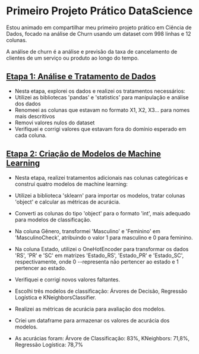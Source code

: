 # Primeiro Projeto Prático DataScience
Estou animado em compartilhar meu primeiro projeto prático em Ciência de Dados, focado na análise de Churn usando um dataset com 998 linhas e 12 colunas.

A análise de churn é a análise e previsão da taxa de cancelamento de clientes de um serviço ou produto ao longo do tempo. 

## [Etapa 1: Análise e Tratamento de Dados](https://github.com/waltercrastobr/Primeiro-Projeto-DataScience/blob/main/analise-tratamento-dados.ipynb)

-  Nesta etapa, explorei os dados e realizei os tratamentos necessários:
  - Utilizei as bibliotecas 'pandas' e 'statistics' para manipulação e análise dos dados
  - Renomeei as colunas que estavam no formato X1, X2, X3... para nomes mais descritivos
  - Removi valores nulos do dataset
  - Verifiquei e corrigi valores que estavam fora do domínio esperado em cada coluna.

## [Etapa 2: Criação de Modelos de Machine Learning](https://github.com/waltercrastobr/Primeiro-Projeto-DataScience/blob/main/modelos_machinelearning.ipynb)

-  Nesta etapa, realizei tratamentos adicionais nas colunas categóricas e construí quatro modelos de machine learning:

  - Utilizei a biblioteca 'sklearn' para importar os modelos, tratar colunas 'object' e calcular as métricas de acurácia.
  - Converti as colunas do tipo 'object' para o formato 'int', mais adequado para modelos de classificação.
  - Na coluna Gênero, transformei 'Masculino' e 'Feminino' em 'MasculinoCheck', atribuindo o valor 1 para masculino e 0 para feminino.
  - Na coluna Estado, utilizei o OneHotEncoder para transformar os dados 'RS', 'PR' e 'SC' em matrizes 'Estado_RS', 'Estado_PR' e 'Estado_SC', respectivamente, onde 0 --representa não pertencer ao estado e 1 pertencer ao estado.
  - Verifiquei e corrigi novos valores faltantes.
  - Escolhi três modelos de classificação: Árvores de Decisão, Regressão Logística e KNeighborsClassifier.
  - Realizei as métricas de acurácia para avaliação dos modelos.
  - Criei um dataframe para armazenar os valores de acurácia dos modelos.
  - As acurácias foram: Árvore de Classificação: 83%,  KNeighbors: 71,8%, Regressão Logística: 78,7%
    



